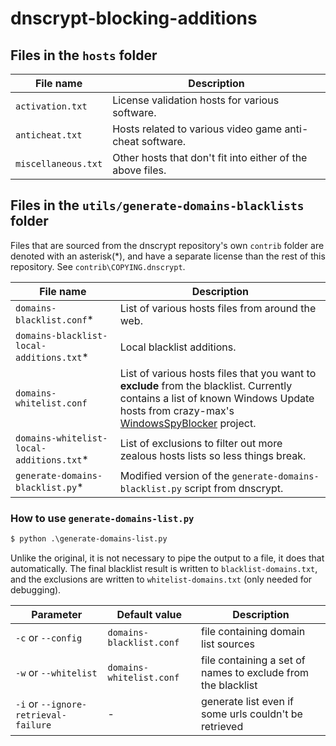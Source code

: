 # dnscrypt-blocking-additions


## Files in the `hosts` folder

File name | Description
--------- | -----------
`activation.txt` | License validation hosts for various software.
`anticheat.txt` | Hosts related to various video game anti-cheat software.
`miscellaneous.txt` | Other hosts that don't fit into either of the above files.

## Files in the `utils/generate-domains-blacklists` folder

Files that are sourced from the dnscrypt repository's own `contrib` folder are denoted with an asterisk(*),
and have a separate license than the rest of this repository. See `contrib\COPYING.dnscrypt`.

File name | Description
--------- | -----------
`domains-blacklist.conf`* | List of various hosts files from around the web.
`domains-blacklist-local-additions.txt`* | Local blacklist additions.
`domains-whitelist.conf` | List of various hosts files that you want to **exclude** from the blacklist. Currently contains a list of known Windows Update hosts from crazy-max's [WindowsSpyBlocker] project.
`domains-whitelist-local-additions.txt`* | List of exclusions to filter out more zealous hosts lists so less things break.
`generate-domains-blacklist.py`* | Modified version of the `generate-domains-blacklist.py` script from dnscrypt.

### How to use `generate-domains-list.py`

```bat
$ python .\generate-domains-list.py
```

Unlike the original, it is not necessary to pipe the output to a file, it does that automatically.
The final blacklist result is written to `blacklist-domains.txt`, and the exclusions are written to `whitelist-domains.txt` (only needed for debugging).

Parameter | Default value | Description
--------- | ------------- | -----------
`-c` or `--config` | `domains-blacklist.conf` | file containing domain list sources
`-w` or `--whitelist` | `domains-whitelist.conf` | file containing a set of names to exclude from the blacklist
`-i` or `--ignore-retrieval-failure` | - | generate list even if some urls couldn't be retrieved

[WindowsSpyBlocker]: https://github.com/crazy-max/WindowsSpyBlocker
